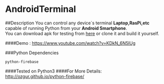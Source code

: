 # AndroidTerminal

##Description
You can control any device`s terminal  __Laptop,RasPi,etc__  capable of running Python from your **Android Smartphone**.<br>
You can download apk for testing from [here](https://drive.google.com/open?id=0B30IF3fyX4Q3eFBEQVFFYTRqQWs) or clone it and build it yourself.


####Demo : https://www.youtube.com/watch?v=KDkN_6N5IUg

###Python Dependencies
```
python-firebase
```
####Tested on Python3
####For More Details: http://ozgur.github.io/python-firebase/
